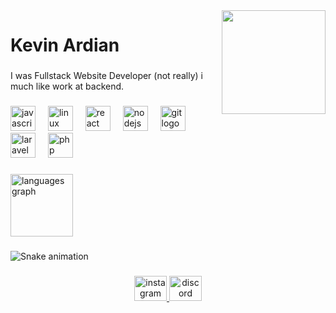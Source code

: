 <img align="right" height="166" src="https://static.wikia.nocookie.net/nichijou/images/2/26/Sakamoto.png"  />

###

<h1 align="left">Kevin Ardian</h1>

###

<p align="left">I was Fullstack Website Developer (not really) i much like work at backend.</p>

###

<div align="left">
  <img src="https://skillicons.dev/icons?i=js" height="40" alt="javascript logo"  />
  <img width="12" />
  <img src="https://skillicons.dev/icons?i=linux" height="40" alt="linux logo"  />
  <img width="12" />
  <img src="https://skillicons.dev/icons?i=react" height="40" alt="react logo"  />
  <img width="12" />
  <img src="https://skillicons.dev/icons?i=nodejs" height="40" alt="nodejs logo"  />
  <img width="12" />
  <img src="https://skillicons.dev/icons?i=git" height="40" alt="git logo"  />
  <img width="12" />
  <img src="https://skillicons.dev/icons?i=laravel" height="40" alt="laravel logo"  />
  <img width="12" />
  <img src="https://skillicons.dev/icons?i=php" height="40" alt="php logo"  />
</div>

###

<div align="left">
  <img src="https://github-readme-stats.vercel.app/api/top-langs?username=kepinaza&locale=en&hide_title=true&layout=compact&card_width=320&langs_count=8&theme=tokyonight&hide_border=true&order=2" height="100" alt="languages graph"  />
</div>

###

<img src="https://raw.githubusercontent.com/kepinaza/kepinaza/output/snake.svg" alt="Snake animation" />

###

<div align="center">
  <a href="https://www.instagram.com/kepinaza_/" target="_blank">
    <img src="https://raw.githubusercontent.com/maurodesouza/profile-readme-generator/master/src/assets/icons/social/instagram/default.svg" width="52" height="40" alt="instagram logo"  />
  </a>
  <a href="@kepinzget" target="_blank">
    <img src="https://raw.githubusercontent.com/maurodesouza/profile-readme-generator/master/src/assets/icons/social/discord/default.svg" width="52" height="40" alt="discord logo"  />
  </a>
</div>

###
